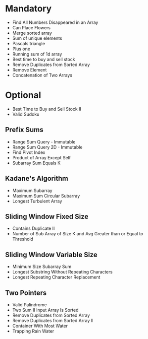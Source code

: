 # Mandatory

- Find All Numbers Disappeared in an Array
- Can Place Flowers
- Merge sorted array
- Sum of unique elements
- Pascals triangle
- Plus one
- Running sum of 1d array
- Best time to buy and sell stock
- Remove Duplicates from Sorted Array
- Remove Element
- Concatenation of Two Arrays

# Optional

- Best Time to Buy and Sell Stock II
- Valid Sudoku

## Prefix Sums

- Range Sum Query - Immutable
- Range Sum Query 2D - Immutable
- Find Pivot Index
- Product of Array Except Self
- Subarray Sum Equals K

## Kadane's Algorithm

- Maximum Subarray
- Maximum Sum Circular Subarray
- Longest Turbulent Array

## Sliding Window Fixed Size

- Contains Duplicate II
- Number of Sub Array of Size K and Avg Greater than or Equal to Threshold

## Sliding Window Variable Size

- Minimum Size Subarray Sum
- Longest Substring Without Repeating Characters
- Longest Repeating Character Replacement

## Two Pointers

- Valid Palindrome
- Two Sum II Input Array Is Sorted
- Remove Duplicates from Sorted Array
- Remove Duplicates from Sorted Array II
- Container With Most Water
- Trapping Rain Water
